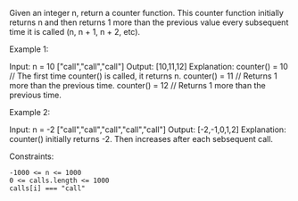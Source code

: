 Given an integer n, return a counter function. This counter function initially returns n and then returns 1 more than the previous value every subsequent time it is called (n, n + 1, n + 2, etc).



Example 1:

Input:
n = 10
["call","call","call"]
Output: [10,11,12]
Explanation:
counter() = 10 // The first time counter() is called, it returns n.
counter() = 11 // Returns 1 more than the previous time.
counter() = 12 // Returns 1 more than the previous time.

Example 2:

Input:
n = -2
["call","call","call","call","call"]
Output: [-2,-1,0,1,2]
Explanation: counter() initially returns -2. Then increases after each sebsequent call.



Constraints:

    -1000 <= n <= 1000
    0 <= calls.length <= 1000
    calls[i] === "call"

